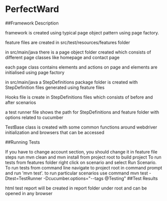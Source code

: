 # PerfectWard

##Framework Description

framework is created using typical page object pattern using page factory.

feature files are created in src/test/resources/features folder

in src/main/java there is a page object folder created which consists of different page classes like homepage and contact page

each page class contains elements and actions on page and elements are initialised using page factory

in src/main/java a StepDefinitions package folder is created with StepDefinition files generated using feature files

Hooks file is create in StepDefinitions files which consists of before and after scenarios

a test runner file shows the path for StepDefinitions and feature folder with options related to cucumber

TestBase class is created with some common functions around webdriver initialization and browsers that can be accessed

##Running Tests

If you have to change account section, you should change it in feature file steps
run mvn clean and mvn install from project root to build project
To run tests from features folder right click on scenario and select Run Scenario.
To run tests from command line navigate to project root in command prompt and run 'mvn test'.
to run particular scenarios use command mvn test -Dtest=TestRunner -Dcucumber.options="--tags @Testing"
##Test Results

html test report will be created in report folder under root and can be opened in any browser
